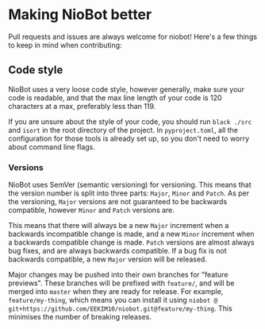 # Making NioBot better
Pull requests and issues are always welcome for niobot! Here's a few things to keep in mind when contributing:

## Code style
NioBot uses a very loose code style, however generally, make sure your code is readable, and that the max line length
of your code is 120 characters at a max, preferably less than 119.

If you are unsure about the style of your code, you should run `black ./src` and `isort` in the root directory of the
project. In `pyproject.toml`, all the configuration for those tools is already set up, so you don't need to worry about
command line flags.

### Versions
NioBot uses SemVer (semantic versioning) for versioning. This means that the version number is split into three parts:
`Major`, `Minor` and `Patch`. As per the versioning, `Major` versions are not guaranteed to be backwards compatible,
however `Minor` and `Patch` versions are.

This means that there will always be a new `Major` increment when a backwards incompatible change is made, and a new
`Minor` increment when a backwards compatible change is made. `Patch` versions are almost always bug fixes, and are
always backwards compatible. If a bug fix is not backwards compatible, a new `Major` version will be released.

Major changes may be pushed into their own branches for "feature previews". These branches will be prefixed with
`feature/`, and will be merged into `master` when they are ready for release. For example, `feature/my-thing`,
which means you can install it using `niobot @ git+https://github.com/EEKIM10/niobot.git@feature/my-thing`.
This minimises the number of breaking releases.
